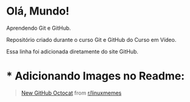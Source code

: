 # Olá, Mundo!
 Aprendendo Git e GitHub.

 Repositório criado durante o curso Git e GitHub do Curso em Vídeo.
 
Essa linha foi adicionada diretamente do site GitHub.

# * Adicionando Images no Readme: 

<blockquote class="reddit-card" data-card-created="1611951559"><a href="https://www.reddit.com/r/linuxmemes/comments/8ocxfc/new_github_octocat/">New GitHub Octocat</a> from <a href="http://www.reddit.com/r/linuxmemes">r/linuxmemes</a></blockquote>
<script async src="//embed.redditmedia.com/widgets/platform.js" charset="UTF-8"></script>
